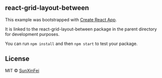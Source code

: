 ## react-grid-layout-between
This example was bootstrapped with [Create React App](https://github.com/facebook/create-react-app).

It is linked to the react-grid-layout-between package in the parent directory for development purposes.

You can run `npm install` and then `npm start` to test your package.

## License

MIT © [SunXinFei](https://github.com/SunXinFei)


